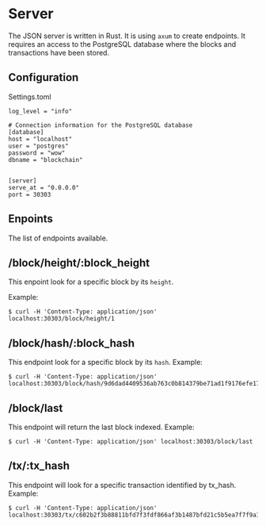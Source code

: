 # Server

The JSON server is written in Rust. It is using `axum` to create endpoints. It requires an access to the PostgreSQL database where the blocks and transactions have been stored.

## Configuration

Settings.toml
```
log_level = "info"

# Connection information for the PostgreSQL database
[database]
host = "localhost"
user = "postgres"
password = "wow"
dbname = "blockchain"


[server]
serve_at = "0.0.0.0"
port = 30303
```

## Enpoints

The list of endpoints available.

## /block/height/:block_height

This enpoint look for a specific block by its `height`.

Example:
```
$ curl -H 'Content-Type: application/json' localhost:30303/block/height/1
```

## /block/hash/:block_hash

This endpoint look for a specific block by its `hash`.
Example:
```
$ curl -H 'Content-Type: application/json' localhost:30303/block/hash/9d6dad4409536ab763c0b814379be71ad1f9176efe17292f143831fbad72109c
```

## /block/last

This endpoint will return the last block indexed.
Example:
```
$ curl -H 'Content-Type: application/json' localhost:30303/block/last
```

## /tx/:tx_hash

This endpoint will look for a specific transaction identified by tx_hash.
Example:
```
$ curl -H 'Content-Type: application/json' localhost:30303/tx/c602b2f3b88811bfd7f3fdf866af3b1487bfd21c5b5ea7f7f9a16fb6bb915c24
```
